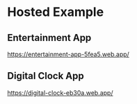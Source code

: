 # Hosted Example

## Entertainment App 
https://entertainment-app-5fea5.web.app/

## Digital Clock App
https://digital-clock-eb30a.web.app/